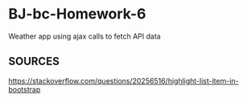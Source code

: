 # BJ-bc-Homework-6
Weather app using ajax calls to fetch API data

## SOURCES
https://stackoverflow.com/questions/20256516/highlight-list-item-in-bootstrap
